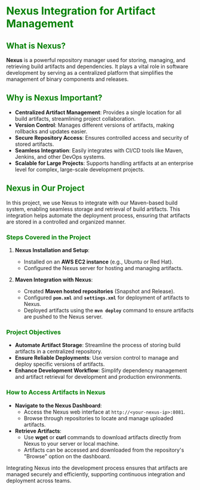 # **<span style="color:green">Nexus Integration for Artifact Management</span>**

## **<span style="color:green">What is Nexus?</span>**

**Nexus** is a powerful repository manager used for storing, managing, and retrieving build artifacts and dependencies. It plays a vital role in software development by serving as a centralized platform that simplifies the management of binary components and releases.

## **<span style="color:green">Why is Nexus Important?</span>**

- **Centralized Artifact Management**: Provides a single location for all build artifacts, streamlining project collaboration.
- **Version Control**: Manages different versions of artifacts, making rollbacks and updates easier.
- **Secure Repository Access**: Ensures controlled access and security of stored artifacts.
- **Seamless Integration**: Easily integrates with CI/CD tools like Maven, Jenkins, and other DevOps systems.
- **Scalable for Large Projects**: Supports handling artifacts at an enterprise level for complex, large-scale development projects.

## **<span style="color:green">Nexus in Our Project</span>**

In this project, we use Nexus to integrate with our Maven-based build system, enabling seamless storage and retrieval of build artifacts. This integration helps automate the deployment process, ensuring that artifacts are stored in a controlled and organized manner.

### **<span style="color:green">Steps Covered in the Project</span>**

1. **Nexus Installation and Setup**:
   - Installed on an **AWS EC2 instance** (e.g., Ubuntu or Red Hat).
   - Configured the Nexus server for hosting and managing artifacts.

2. **Maven Integration with Nexus**:
   - Created **Maven hosted repositories** (Snapshot and Release).
   - Configured **`pom.xml`** and **`settings.xml`** for deployment of artifacts to Nexus.
   - Deployed artifacts using the **`mvn deploy`** command to ensure artifacts are pushed to the Nexus server.

### **<span style="color:green">Project Objectives</span>**

- **Automate Artifact Storage**: Streamline the process of storing build artifacts in a centralized repository.
- **Ensure Reliable Deployments**: Use version control to manage and deploy specific versions of artifacts.
- **Enhance Development Workflow**: Simplify dependency management and artifact retrieval for development and production environments.

### **<span style="color:green">How to Access Artifacts in Nexus</span>**

- **Navigate to the Nexus Dashboard**:
  - Access the Nexus web interface at `http://<your-nexus-ip>:8081`.
  - Browse through repositories to locate and manage uploaded artifacts.
- **Retrieve Artifacts**:
  - Use **wget** or **curl** commands to download artifacts directly from Nexus to your server or local machine.
  - Artifacts can be accessed and downloaded from the repository's "Browse" option on the dashboard.

Integrating Nexus into the development process ensures that artifacts are managed securely and efficiently, supporting continuous integration and deployment across teams.
